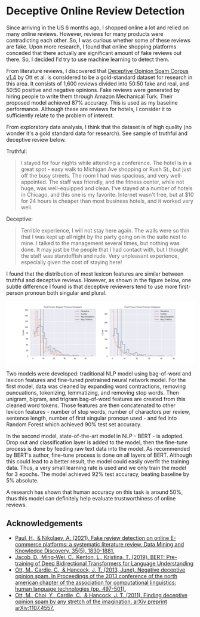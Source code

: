 
# Deceptive Online Review Detection

Since arriving in the US 6 months ago, I shopped online a lot and relied on many online reviews. However, reviews for many products were contradicting each other. So, I was curious whether some of these reviews are fake. Upon more research, I found that online shopping platforms conceded that there actually are significant amount of fake reviews out there. So, I decided I'd try to use machine learning to detect them.

From literature reviews, I discovered that [Deceptive Opinion Spam Corpus v1.4](https://myleott.com/op-spam.html) by Ott et al. is considered to be a gold-standard dataset for research in this area. It consists of 1,600 reviews divided into 50:50 fake and real, and 50:50 positive and negative opinions. Fake reviews were generated by hiring people to write them through Amazon Mechanical Turk. Their proposed model achieved 87% accuracy. This is used as my baseline performance. Although these are reviews for hotels, I consider it to sufficiently relate to the problem of interest.

From exploratory data analysis, I think that the dataset is of high quality (no wonder it's a gold standard data for research). See sample of truthful and deceptive review below.

Truthful:
> I stayed for four nights while attending a conference. The hotel is in a great spot - easy walk to Michigan Ave shopping or Rush St., but just off the busy streets. The room I had was spacious, and very well-appointed. The staff was friendly, and the fitness center, while not huge, was well-equipped and clean. I've stayed at a number of hotels in Chicago, and this one is my favorite. Internet wasn't free, but at $10 for 24 hours is cheaper than most business hotels, and it worked very well.

Deceptive:
> Terrible experience, I will not stay here again. The walls were so thin that I was kept up all night by the party going on in the suite next to mine. I talked to the management several times, but nothing was done. It may just be the people that I had contact with, but I thought the staff was standoffish and rude. Very unpleasant experience, especially given the cost of staying here!

I found that the distribution of most lexicon features are similar between truthful and deceptive reviews. However, as shown in the figure below, one subtle difference I found is that deceptive reviewers tend to use more first-person pronoun both singular and plural.

![Pronoun](first_person_pronoun.PNG)

Two models were developed: traditional NLP model using bag-of-word and lexicon features and fine-tuned pretrained neural network model. For the first model, data was cleaned by expanding word contractions, removing puncuations, tokenizing, lemmatizing, and removing stop words. Then unigram, bigram, and trigram bag-of-word features are created from this cleaned word tokens. Those features are then concatenated to other lexicon features - number of stop words, number of charactors per review, sentence length, number of first singular pronoun used - and fed into Random Forest which achieved 90% test set accuracy.

In the second model, state-of-the-art model in NLP - BERT - is adopted. Drop out and classification layer is added to the model, then the fine-tune process is done by feeding raw text data into the model. As recommended by BERT's author, fine-tune process is done on all layers of BERT. Although this could lead to a better result, the model could easily overfit the training data. Thus, a very small learning rate is used and we only train the model for 3 epochs. The model achieved 92% test accuracy, beating baseline by 5% absolute.

A research has shown that human accuracy on this task is around 50%, thus this model can definitely help evaluate trustworthiness of online reviews.

## Acknowledgements

 - [Paul, H., & Nikolaev, A. (2021). Fake review detection on online E-commerce platforms: a systematic literature review. Data Mining and Knowledge Discovery, 35(5), 1830-1881.](https://link.springer.com/article/10.1007/s10618-021-00772-6)
 - [Jacob, D., Ming-Wei, C., Kenton, L., Kristina, T. (2019). BERT: Pre-training of Deep Bidirectional Transformers for Language Understanding](https://arxiv.org/abs/1810.04805)
 - [Ott, M., Cardie, C., & Hancock, J. T. (2013, June). Negative deceptive opinion spam. In Proceedings of the 2013 conference of the north american chapter of the association for computational linguistics: human language technologies (pp. 497-501).](https://aclanthology.org/N13-1053.pdf)
 - [Ott, M., Choi, Y., Cardie, C., & Hancock, J. T. (2011). Finding deceptive opinion spam by any stretch of the imagination. arXiv preprint arXiv:1107.4557.](https://arxiv.org/abs/1107.4557)
 

